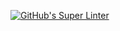 [![GitHub's Super Linter](https://github.com/ICS20-Programming-OlantuN/Unit1-04-HTML-CSS/workflows/GitHub's%20Super%20Linter/badge.svg)](https://github.com/ICS20-Programming-OlantuN/Unit1-04-HTML-CSS/actions)


